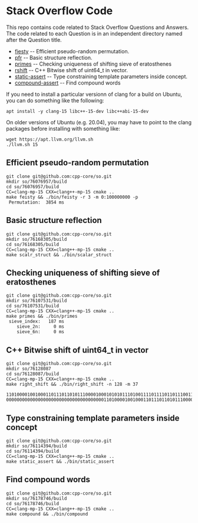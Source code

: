 # Stack Overflow Code

This repo contains code related to Stack Overflow Questions and Answers. The code
related to each Question is in an independent directory named after the
Question title.

* [fiesty](#fiesty) -- Efficient pseudo-random permutation.
* [pfr](#pfr) -- Basic structure reflection.
* [primes](#primes) -- Checking uniqueness of shifting sieve of eratosthenes
* [rshift](#rshift) -- C++ Bitwise shift of uint64_t in vector.
* [static-assert](#static-assert) -- Type constraining template parameters inside concept.
* [compound-assert](#compound) -- Find compound words

If you need to install a particular versionn of clang for a build on Ubuntu, you
can do something like the following:

```
apt install -y clang-15 libc++-15-dev libc++abi-15-dev
```

On older versions of Ubuntu (e.g. 20.04), you may have to point to the
clang packages before installing with something like:

```
wget https://apt.llvm.org/llvm.sh
./llvm.sh 15
```

## <a name="fiesty"></a> Efficient pseudo-random permutation

```
git clone git@github.com:cpp-core/so.git
mkdir so/76076957/build
cd so/76076957/build
CC=clang-mp-15 CXX=clang++-mp-15 cmake ..
make feisty && ./bin/feisty -r 3 -m 0:100000000 -p
 Permutation:  3854 ms
```

## <a name="pfr"></a> Basic structure reflection

```
git clone git@github.com:cpp-core/so.git
mkdir so/76168305/build
cd so/76168305/build
CC=clang-mp-15 CXX=clang++-mp-15 cmake ..
make scalr_struct && ./bin/scalar_struct
```

## <a name="primes"></a> Checking uniqueness of shifting sieve of eratosthenes

```
git clone git@github.com:cpp-core/so.git
mkdir so/76107531/build
cd so/76107531/build
CC=clang-mp-15 CXX=clang++-mp-15 cmake ..
make primes && ./bin/primes
 sieve_index:   187 ms
    sieve_2n:     0 ms
    sieve_6n:     0 ms
```

## <a name="rshift"></a> C++ Bitwise shift of uint64_t in vector

```
git clone git@github.com:cpp-core/so.git
mkdir so/76128087
cd so/76128087/build
CC=clang-mp-15 CXX=clang++-mp-15 cmake ..
make right_shift && ./bin/right_shift -n 128 -m 37
                                     110100001001000110111011010111000010001010101110100111101111011011100111111000011111101011101110110101011100001100011111011110010010000010000010001101010010110011111000000001111011011111011111
000000000000000000000000000000000000011010000100100011011101101011100001000101010111010011110111101101110011111100001111110101110111011010101110000110001111101111001001000001000001000110101001

```

## <a name="static-assert"></a> Type constraining template parameters inside concept

```
git clone git@github.com:cpp-core/so.git
mkdir so/76114394/build
cd so/76114394/build
CC=clang-mp-15 CXX=clang++-mp-15 cmake ..
make static_assert && ./bin/static_assert
```

## <a name="compound"></a> Find compound words

```
git clone git@github.com:cpp-core/so.git
mkdir so/76178746/build
cd so/76178746/build
CC=clang-mp-15 CXX=clang++-mp-15 cmake ..
make compound && ./bin/compound
```
